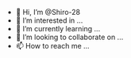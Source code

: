 - 👋 Hi, I’m @Shiro-28
- 👀 I’m interested in ...
- 🌱 I’m currently learning ...
- 💞️ I’m looking to collaborate on ...
- 📫 How to reach me ...

<!---
Shiro-28/Shiro-28 is a ✨ special ✨ repository because its `README.md` (this file) appears on your GitHub profile.Creamy-Chan UwU
🛐🛐Pico mi varon 🛐🛐
🌈BI-NB!🌈 🏳‍🌈BI-(GF)! 🏳‍🌈
Gamer/geek
Español/english
coleccionista
https://www.deviantart.com/gamewar1090ytb
I`m 💙blue💙 and ❤red❤
You can click the Preview link to take a look at your changes.
--->
